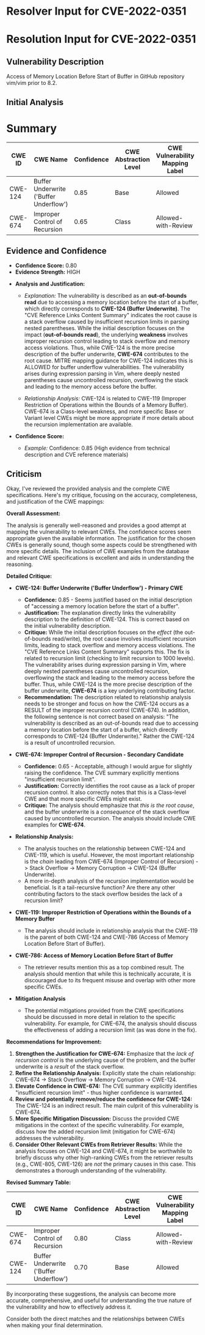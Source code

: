 # Resolver Input for CVE-2022-0351

# Resolution Input for CVE-2022-0351

## Vulnerability Description
Access of Memory Location Before Start of Buffer in GitHub repository vim/vim prior to 8.2.

## Initial Analysis
# Summary
| CWE ID | CWE Name | Confidence | CWE Abstraction Level | CWE Vulnerability Mapping Label | CWE-Vulnerability Mapping Notes |
|---|---|---|---|---|---|
| CWE-124 | Buffer Underwrite ('Buffer Underflow') | 0.85 | Base | Allowed | Primary CWE |
| CWE-674 | Improper Control of Recursion | 0.65 | Class | Allowed-with-Review | Secondary Candidate |

## Evidence and Confidence

*   **Confidence Score:** 0.80
*   **Evidence Strength:** HIGH

- **Analysis and Justification:**  
  - *Explanation:* The vulnerability is described as an **out-of-bounds read** due to accessing a memory location before the start of a buffer, which directly corresponds to **CWE-124 (Buffer Underwrite)**. The "CVE Reference Links Content Summary" indicates the root cause is a stack overflow caused by insufficient recursion limits in parsing nested parentheses. While the initial description focuses on the impact (**out-of-bounds read**), the underlying **weakness** involves improper recursion control leading to stack overflow and memory access violations. Thus, while CWE-124 is the more precise description of the buffer underwrite, **CWE-674** contributes to the root cause. MITRE mapping guidance for CWE-124 indicates this is ALLOWED for buffer underflow vulnerabilities. The vulnerability arises during expression parsing in Vim, where deeply nested parentheses cause uncontrolled recursion, overflowing the stack and leading to the memory access before the buffer.

  - *Relationship Analysis:* CWE-124 is related to CWE-119 (Improper Restriction of Operations within the Bounds of a Memory Buffer). CWE-674 is a Class-level weakness, and more specific Base or Variant level CWEs might be more appropriate if more details about the recursion implementation are available.

- **Confidence Score:**  
  - *Example:* Confidence: 0.85 (High evidence from technical description and CVE reference materials)

## Criticism
Okay, I've reviewed the provided analysis and the complete CWE specifications. Here's my critique, focusing on the accuracy, completeness, and justification of the CWE mappings:

**Overall Assessment:**

The analysis is generally well-reasoned and provides a good attempt at mapping the vulnerability to relevant CWEs. The confidence scores seem appropriate given the available information. The justification for the chosen CWEs is generally sound, though some aspects could be strengthened with more specific details. The inclusion of CWE examples from the database and relevant CWE specifications is excellent and aids in understanding the reasoning.

**Detailed Critique:**

*   **CWE-124: Buffer Underwrite ('Buffer Underflow') - Primary CWE**

    *   **Confidence:** 0.85 - Seems justified based on the initial description of "accessing a memory location before the start of a buffer".
    *   **Justification:** The explanation directly links the vulnerability description to the definition of CWE-124. This is correct based on the initial vulnerability description.
    *   **Critique:**  While the initial description focuses on the *effect* (the out-of-bounds read/write), the root cause involves insufficient recursion limits, leading to stack overflow and memory access violations. The "CVE Reference Links Content Summary" supports this. The fix is related to recursion limit (checking to limit recursion to 1000 levels). The vulnerability arises during expression parsing in Vim, where deeply nested parentheses cause uncontrolled recursion, overflowing the stack and leading to the memory access before the buffer. Thus, while CWE-124 is the more precise description of the buffer underwrite, **CWE-674** is a key underlying contributing factor.
    *   **Recommendation:** The description related to relationship analysis needs to be stronger and focus on how the CWE-124 occurs as a RESULT of the improper recursion control (CWE-674). In addition, the following sentence is not correct based on analysis: "The vulnerability is described as an out-of-bounds read due to accessing a memory location before the start of a buffer, which directly corresponds to CWE-124 (Buffer Underwrite)." Rather the CWE-124 is a result of uncontrolled recursion.

*   **CWE-674: Improper Control of Recursion - Secondary Candidate**

    *   **Confidence:** 0.65 - Acceptable, although I would argue for slightly raising the confidence.  The CVE summary explicitly mentions "insufficient recursion limit".
    *   **Justification:** Correctly identifies the root cause as a lack of proper recursion control. It also correctly notes that this is a Class-level CWE and that more specific CWEs might exist.
    *   **Critique:** The analysis should emphasize that *this is the root cause*, and the buffer underwrite is a *consequence* of the stack overflow caused by uncontrolled recursion. The analysis should include CWE examples for **CWE-674**.

*   **Relationship Analysis:**

    *   The analysis touches on the relationship between CWE-124 and CWE-119, which is useful. However, the most important relationship is the *chain* leading from CWE-674 (Improper Control of Recursion) -> Stack Overflow -> Memory Corruption -> CWE-124 (Buffer Underwrite).
    *   A more in-depth analysis of the recursion implementation would be beneficial. Is it a tail-recursive function? Are there any other contributing factors to the stack overflow besides the lack of a recursion limit?

*   **CWE-119: Improper Restriction of Operations within the Bounds of a Memory Buffer**

    *   The analysis should include in relationship analysis that the CWE-119 is the parent of both CWE-124 and CWE-786 (Access of Memory Location Before Start of Buffer).

*   **CWE-786: Access of Memory Location Before Start of Buffer**

    *   The retriever results mention this as a top combined result. The analysis should mention that while this is technically accurate, it is discouraged due to its frequent misuse and overlap with other more specific CWEs.

*   **Mitigation Analysis**
    *   The potential mitigations provided from the CWE specifications should be discussed in more detail in relation to the specific vulnerability. For example, for CWE-674, the analysis should discuss the effectiveness of adding a recursion limit (as was done in the fix).

**Recommendations for Improvement:**

1.  **Strengthen the Justification for CWE-674:** Emphasize that the *lack of recursion control* is the underlying cause of the problem, and the buffer underwrite is a *result* of the stack overflow.
2.  **Refine the Relationship Analysis:** Explicitly state the chain relationship: CWE-674 -> Stack Overflow -> Memory Corruption -> CWE-124.
3.  **Elevate Confidence in CWE-674:** The CVE summary explicitly identifies "insufficient recursion limit" - thus higher confidence is warranted.
4.  **Review and potentially remove/reduce the confidence for CWE-124:** The CWE-124 is an indirect result. The main culprit of this vulnerability is CWE-674.
5.  **More Specific Mitigation Discussion:** Discuss the provided CWE mitigations in the context of the specific vulnerability. For example, discuss how the added recursion limit (mitigation for CWE-674) addresses the vulnerability.
6.  **Consider Other Relevant CWEs from Retriever Results:** While the analysis focuses on CWE-124 and CWE-674, it might be worthwhile to briefly discuss why other high-ranking CWEs from the retriever results (e.g., CWE-805, CWE-126) are *not* the primary causes in this case. This demonstrates a thorough understanding of the vulnerability.

**Revised Summary Table:**

| CWE ID | CWE Name | Confidence | CWE Abstraction Level | CWE Vulnerability Mapping Label | CWE-Vulnerability Mapping Notes |
|---|---|---|---|---|---|
| CWE-674 | Improper Control of Recursion | 0.80 | Class | Allowed-with-Review | Primary CWE: Root Cause |
| CWE-124 | Buffer Underwrite ('Buffer Underflow') | 0.70 | Base | Allowed | Secondary CWE: Result of Stack Overflow |

By incorporating these suggestions, the analysis can become more accurate, comprehensive, and useful for understanding the true nature of the vulnerability and how to effectively address it.

Consider both the direct matches and the relationships between CWEs
when making your final determination.
        